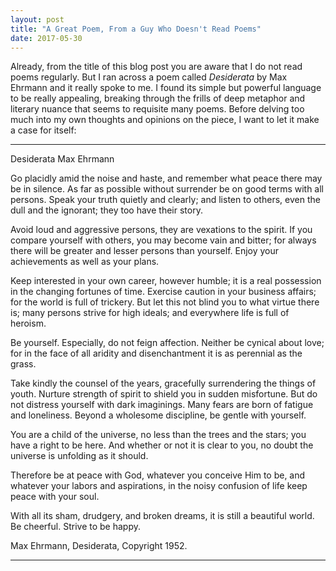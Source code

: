 ```yaml
---
layout: post
title: "A Great Poem, From a Guy Who Doesn't Read Poems"
date: 2017-05-30
---
```


Already, from the title of this blog post you are aware that I do not read poems regularly. But I ran across a poem called _Desiderata_ by Max Ehrmann and it really spoke to me. I found its simple but powerful language to be really appealing, breaking through the frills of deep metaphor and literary nuance that seems to requisite many poems. Before delving too much into my own thoughts and opinions on the piece, I want to let it make a case for itself:

-------------

Desiderata 
Max Ehrmann 

Go placidly amid the noise and haste,
and remember what peace there may be in silence.
As far as possible without surrender
be on good terms with all persons.
Speak your truth quietly and clearly;
and listen to others,
even the dull and the ignorant;
they too have their story.

Avoid loud and aggressive persons,
they are vexations to the spirit.
If you compare yourself with others,
you may become vain and bitter;
for always there will be greater and lesser persons than yourself.
Enjoy your achievements as well as your plans. 

Keep interested in your own career, however humble;
it is a real possession in the changing fortunes of time.
Exercise caution in your business affairs;
for the world is full of trickery.
But let this not blind you to what virtue there is;
many persons strive for high ideals;
and everywhere life is full of heroism. 

Be yourself.
Especially, do not feign affection.
Neither be cynical about love;
for in the face of all aridity and disenchantment
it is as perennial as the grass. 

Take kindly the counsel of the years,
gracefully surrendering the things of youth.
Nurture strength of spirit to shield you in sudden misfortune.
But do not distress yourself with dark imaginings.
Many fears are born of fatigue and loneliness.
Beyond a wholesome discipline,
be gentle with yourself. 

You are a child of the universe,
no less than the trees and the stars;
you have a right to be here.
And whether or not it is clear to you,
no doubt the universe is unfolding as it should. 

Therefore be at peace with God,
whatever you conceive Him to be,
and whatever your labors and aspirations,
in the noisy confusion of life keep peace with your soul. 

With all its sham, drudgery, and broken dreams,
it is still a beautiful world.
Be cheerful.
Strive to be happy. 

Max Ehrmann, Desiderata, Copyright 1952.

-------------
